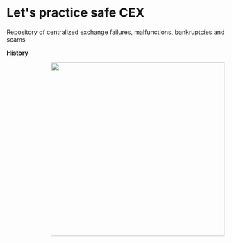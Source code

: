 # Let's practice safe CEX
Repository of centralized exchange failures, malfunctions, bankruptcies and scams

<b> History </b>
<!-- image -->
<p align="center">
  <img src="Data Portal.png" alt="" width="400" class="center" style="margin-left: 100px;"/>
</p>
